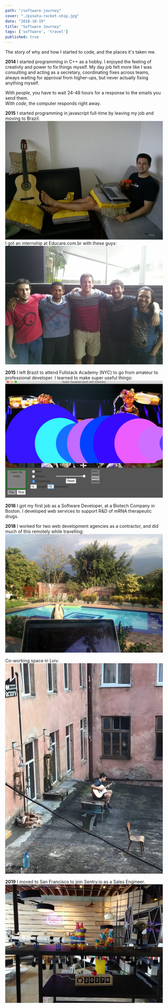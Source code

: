 ```yaml
---
path: "/software-journey"
cover: "./pinata-rocket-ship.jpg"
date: "2018-10-19"
title: "Software Journey"
tags: ['software', 'travel']
published: true
---
```


The story of why and how I started to code, and the places it's taken me.             

**2014** I started programming in C++ as a hobby. I enjoyed the feeling of creativty and power to fix things myself. My day job felt more like I was consulting and acting as a secretary, coordinating fixes across teams, always waiting for approval from higher-ups, but never actually fixing anything myself. 

*With people*, you have to wait 24-48 hours for a response to the emails you send them.  
*With code*, the computer responds right away.

**2015** I started programming in javascript full-time by leaving my job and moving to Brazil:
![Brazil Office](./brazil-office.jpg)
I got an internship at Educare.com.br with these guys:  
![Internship Colleauges](./internship-colleagues.jpg)

**2015** I left Brazil to attend Fullstack Academy (NYC) to go from amateur to professional developer. I learned to make super useful things:
![Audio Visualizer](./audio-visualizer.jpg)

**2016** I got my first job as a Software Developer, at a Biotech Company in Boston. I developed web services to support R&D of mRNA therapeutic drugs.

**2018** I worked for two web development agencies as a contractor, and did much of this remotely while travelling:
![Worked Remote](./worked-remote.jpg)

Co-working space in Lviv:
![Rooftop Break](./rooftop-break.jpg)

**2019** I moved to San Francisco to join Sentry.io as a Sales Engineer.
![Pinata Rocket](./pinata-rocket-ship.jpg)

